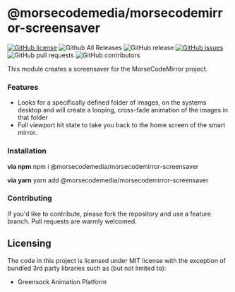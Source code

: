 # @morsecodemedia/morsecodemirror-screensaver

[![GitHub license](https://img.shields.io/github/license/morsecodemedia/morsecodemirror-screensaver.svg)](https://github.com/morsecodemedia/morsecodemirror-screensaver/blob/master/LICENSE)
![Github All Releases](https://img.shields.io/github/downloads/morsecodemedia/morsecodemirror-screensaver/total.svg)
![GitHub release](https://img.shields.io/github/release/morsecodemedia/morsecodemirror-screensaver.svg)
[![GitHub issues](https://img.shields.io/github/issues/morsecodemedia/morsecodemirror-screensaver.svg)](https://github.com/morsecodemedia/morsecodemirror-screensaver/issues)
![GitHub pull requests](https://img.shields.io/github/issues-pr/morsecodemedia/morsecodemirror-screensaver.svg)
![GitHub contributors](https://img.shields.io/github/contributors/morsecodemedia/morsecodemirror-screensaver.svg)

This module creates a screensaver for the MorseCodeMirror project.

### Features

* Looks for a specifically defined folder of images, on the systems desktop and will create a looping, cross-fade animation of the images in that folder
* Full viewport hit state to take you back to the home screen of the smart mirror.

### Installation

**via npm**
    npm i @morsecodemedia/morsecodemirror-screensaver

**via yarn**
    yarn add @morsecodemedia/morsecodemirror-screensaver


### Contributing

If you'd like to contribute, please fork the repository and use a feature branch. Pull requests are warmly welcomed.

## Licensing

The code in this project is licensed under MIT license with the exception of
bundled 3rd party libraries such as (but not limited to):

* Greensock Animation Platform
